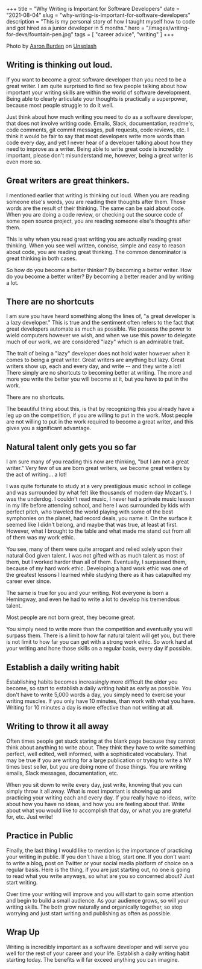 +++
title = "Why Writing is Important for Software Developers"
date = "2021-08-04"
slug = "why-writing-is-important-for-software-developers"
description = "This is my personal story of how I taught myself how to code and got hired as a junior developer in 5 months."
hero = "/images/writing-for-devs/fountain-pen.jpg"
tags = [
    "career advice",
    "writing"
]
+++

Photo by <a href="https://unsplash.com/@aaronburden?utm_source=unsplash&utm_medium=referral&utm_content=creditCopyText" target="_blank">Aaron Burden</a> on <a href="https://unsplash.com/s/photos/writing?utm_source=unsplash&utm_medium=referral&utm_content=creditCopyText" target="_blank">Unsplash</a>

## Writing is thinking out loud.

If you want to become a great software developer than you need to be a great writer. I am quite surprised to find so few people talking about how important your writing skills are within the world of software development. Being able to clearly articulate your thoughts is practically a superpower, because most people struggle to do it well.

Just think about how much writing you need to do as a software developer, that does not involve writing code. Emails, Slack, documentation, readme's, code comments, git commit messages, pull requests, code reviews, etc. I think it would be fair to say that most developers write more words than code every day, and yet I never hear of a developer talking about how they need to improve as a writer. Being able to write great code is incredibly important, please don't misunderstand me, however, being a great writer is even more so.

## Great writers are great thinkers.

I mentioned earlier that writing is thinking out loud. When you are reading someone else's words, you are reading their thoughts after them. Those words are the result of their thinking. The same can be said about code. When you are doing a code review, or checking out the source code of some open source project, you are reading someone else's thoughts after them.

This is why when you read great writing you are actually reading great thinking. When you see well written, concise, simple and easy to reason about code, you are reading great thinking. The common denominator is great thinking in both cases.

So how do you become a better thinker? By becoming a better writer. How do you become a better writer? By becoming a better reader and by writing a lot.

## There are no shortcuts

I am sure you have heard something along the lines of, "a great developer is a lazy developer." This is true and the sentiment often refers to the fact that great developers automate as much as possible. We possess the power to wield computers however we wish, and when we use this power to delegate much of our work, we are considered "lazy" which is an admirable trait.

The trait of being a "lazy" developer does not hold water however when it comes to being a great writer. Great writers are anything but lazy. Great writers show up, each and every day, and write -- and they write a lot! There simply are no shortcuts to becoming better at writing. The more and more you write the better you will become at it, but you have to put in the work.

There are no shortcuts.

The beautiful thing about this, is that by recognizing this you already have a leg up on the competition, if you are willing to put in the work. Most people are not willing to put in the work required to become a great writer, and this gives you a significant advantage.

## Natural talent only gets you so far

I am sure many of you reading this now are thinking, "but I am not a great writer." Very few of us are born great writers, we become great writers by the act of writing... a lot!

I was quite fortunate to study at a very prestigious music school in college and was surrounded by what felt like thousands of modern day Mozart's. I was the underdog. I couldn't read music, I never had a private music lesson in my life before attending school, and here I was surrounded by kids with perfect pitch, who traveled the world playing with some of the best symphonies on the planet, had record deals, you name it. On the surface it seemed like I didn't belong, and maybe that was true, at least at first. However, what I brought to the table and what made me stand out from all of them was my work ethic.

You see, many of them were quite arrogant and relied solely upon their natural God given talent. I was not gifted with as much talent as most of them, but I worked harder than all of them. Eventually, I surpassed them, because of my hard work ethic. Developing a hard work ethic was one of the greatest lessons I learned while studying there as it has catapulted my career ever since.

The same is true for you and your writing. Not everyone is born a Hemingway, and even he had to write a lot to develop his tremendous talent.

Most people are not born great, they become great.

You simply need to write more than the competition and eventually you will surpass them. There is a limit to how far natural talent will get you, but there is not limit to how far you can get with a strong work ethic. So work hard at your writing and hone those skills on a regular basis, every day if possible.

## Establish a daily writing habit

Establishing habits becomes increasingly more difficult the older you become, so start to establish a daily writing habit as early as possible. You don't have to write 5,000 words a day, you simply need to exercise your writing muscles. If you only have 10 minutes, than work with what you have. Writing for 10 minutes a day is more effective than not writing at all.

## Writing to throw it all away

Often times people get stuck staring at the blank page because they cannot think about anything to write about. They think they have to write something perfect, well edited, well informed, with a sophisticated vocabulary. That may be true if you are writing for a large publication or trying to write a NY times best seller, but you are doing none of those things. You are writing emails, Slack messages, documentation, etc.

When you sit down to write every day, just write, knowing that you can simply throw it all away. What is most important is showing up and practicing your writing each and every day. If you really have no ideas, write about how you have no ideas, and how you are feeling about that. Write about what you would like to accomplish that day, or what you are grateful for, etc. Just write!

## Practice in Public

Finally, the last thing I would like to mention is the importance of practicing your writing in public. If you don't have a blog, start one. If you don't want to write a blog, post on Twitter or your social media platform of choice on a regular basis. Here is the thing, if you are just starting out, no one is going to read what you write anyways, so what are you so concerned about? Just start writing.

Over time your writing will improve and you will start to gain some attention and begin to build a small audience. As your audience grows, so will your writing skills. The both grow naturally and organically together, so stop worrying and just start writing and publishing as often as possible.

## Wrap Up

Writing is incredibly important as a software developer and will serve you well for the rest of your career and your life. Establish a daily writing habit starting today. The benefits will far exceed anything you can imagine.
